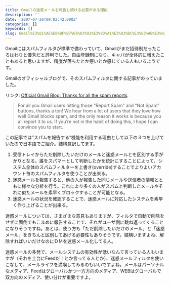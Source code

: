```yaml
---
title: Gmailの迷惑メールを報告し続ける必要がある理由
description: ''
date: '2007-07-26T09:02:42.000Z'
categories: []
keywords: []
slug: Gmail%E3%81%AE%E8%BF%B7%E6%83%91%E3%83%A1%E3%83%BC%E3%83%AB%E3%82%92%E5%A0%B1%E5%91%8A%E3%81%97%E7%B6%9A%E3%81%91%E3%82%8B%E5%BF%85%E8%A6%81%E3%81%...
---
```

Gmailにはスパムフィルタが標準で備わっていて、Gmailがまだ招待制だったころはわりと優秀だと評判でした。自由登録制になり、キャパが全体的に増えたこともあると思いますが、精度が落ちたとか悪いとか感じている人もいるようです。

Gmailのオフィシャルブログで、そのスパムフィルタに関する記事がのっていました。

リンク: [Official Gmail Blog: Thanks for all the spam reports](http://gmailblog.blogspot.com/2007/07/thanks-for-all-spam-reports.html "Official Gmail Blog: Thanks for all the spam reports").

> For all you Gmail users hitting those “Report Spam” and “Not Spam” buttons, thanks a ton! We hear from a lot of users that they love how well Gmail blocks spam, and the only reason it works is because you all report it to us. If you’re not in the habit of doing this, I hope I can convince you to start.

この記事では”スパムを報告する”機能を利用する理由として以下の３つを上げていたので日本語でご紹介。結構意訳してます。

1.  受信トレイからただ削除したいだけのメールと迷惑メールとを区別する手がかりとなる。誰をスパマーとして判断したかを統計にすることによって、システム全体のスパムフィルターを上書き(override)することでよりよいアカウント毎のスパムフィルタを使うことが出来る。
2.  迷惑メールを報告すると、他の人が報告した同じメールや送信者の情報とともに様々な分析を行う。これにより多くの人がスパムと判断したメールやそれに似たメールを素早くブロックすることが可能となる。
3.  迷惑メールの状況を確認することで、迷惑メールに対応したシステムを素早く作り上げることが出来る。

迷惑メールについては、さまざまな意見もありますが、フィルタで自動で削除をせずに面倒でもこまめに報告することで、それがユーザ側に跳ね返ってくることになりそうですね。あとは、使う方も「ただ削除したいだけのメール」と「迷惑メール」をきちんと区別してあげる必要性もありそうです。結構いますよね、解除すればいいだけなのにＤＭを迷惑メール化してる人。

迷惑メールの多発で、メールシステムの有効性が低いなんて言っている人もいますが（それを土台にFeedだ！とか言ってる人とか）、迷惑メールフィルタを使いこなして、メールライフを満喫してみるのもいいですよね。メールはパーソナルなメディア、Feedはグローバルかつ一方方向のメディア、WEBはグローバルで双方向のメディア、使い分けが重要ですよ。